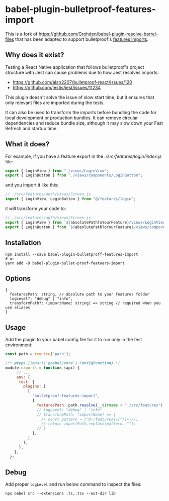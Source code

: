 # babel-plugin-bulletproof-features-import

This is a fork of https://github.com/Grohden/babel-plugin-resolve-barrel-files that has been adapted to support bulletproof's [features imports](https://github.com/alan2207/bulletproof-react/blob/master/docs/project-structure.md).

## Why does it exist?

Testing a React Native application that follows bulletproof's project structure with Jest can cause problems due to how Jest resolves imports:

- https://github.com/alan2207/bulletproof-react/issues/120
- https://github.com/jestjs/jest/issues/11234

This plugin doesn't solve the issue of slow start time, but it ensures that only relevant files are imported during the tests.

It can also be used to transform the imports before bundling the code for local development or production bundles. It can remove circular dependencies and reduce bundle size, although it may slow down your Fast Refresh and startup time.

## What it does?

For example, if you have a feature export in the _./src/features/login/index.js_ file:

```js
export { LoginView } from "./views/LoginView";
export { LoginButton } from "./views/components/LoginButton";
```

and you import it like this:

```js
// ./src/features/auth/views/Screen.js
import { LoginView, LoginButton } from "@/features/login";
```

it will transform your code to:

```js
// ./src/features/auth/views/Screen.js
export { LoginView } from `${absolutePathToYourFeature}/views/LoginView`
export { LoginButton } from `${absolutePathToYourFeature}/views/components/LoginButton`
```


## Installation

```
npm install --save babel-plugin-bulletproff-features-import
# or
yarn add -D babel-plugin-bullet-proof-featuers-import

```

## Options

```
{
  featuresPath: string, // absolute path to your features folder
  logLevel?: "debug" | "info",
  transformPath?: (importName: string) => string // required when you use aliases
}
```

## Usage

Add the plugin to your babel config file for it to run only in the test environment:

```js
const path = require('path');

/** @type {import('@babel/core').ConfigFunction} */
module.exports = function (api) {
     // ...
     env: {
      test: {
        plugins: [
          [
            "bulletproof-features-import",
            {
              featuresPath: path.resolve(__dirname + "./src/features")
              // logLevel: "debug" | "info"
              // transformPath: (importName) => {
                // const pattern = /^@\/features\/[^/]+\//;
                // return importPath.replace(pattern, "");
              // }
            },
          ],
        ],
      },
    },
  };
```

## Debug 
Add proper `logLevel` and run below command to inspect the files:
```
npx babel src --extensions .ts,.tsx --out-dir lib    
```

